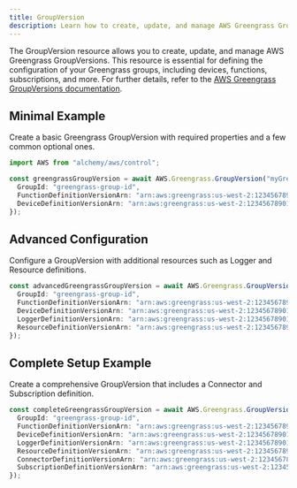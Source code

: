 ```yaml
---
title: GroupVersion
description: Learn how to create, update, and manage AWS Greengrass GroupVersions using Alchemy Cloud Control.
---
```


The GroupVersion resource allows you to create, update, and manage AWS Greengrass GroupVersions. This resource is essential for defining the configuration of your Greengrass groups, including devices, functions, subscriptions, and more. For further details, refer to the [AWS Greengrass GroupVersions documentation](https://docs.aws.amazon.com/greengrass/latest/userguide/).

## Minimal Example

Create a basic Greengrass GroupVersion with required properties and a few common optional ones.

```ts
import AWS from "alchemy/aws/control";

const greengrassGroupVersion = await AWS.Greengrass.GroupVersion("myGreengrassGroupVersion", {
  GroupId: "greengrass-group-id",
  FunctionDefinitionVersionArn: "arn:aws:greengrass:us-west-2:123456789012:functiondef:myFunctionDefinition",
  DeviceDefinitionVersionArn: "arn:aws:greengrass:us-west-2:123456789012:devicedef:myDeviceDefinition"
});
```

## Advanced Configuration

Configure a GroupVersion with additional resources such as Logger and Resource definitions.

```ts
const advancedGreengrassGroupVersion = await AWS.Greengrass.GroupVersion("advancedGreengrassGroupVersion", {
  GroupId: "greengrass-group-id",
  FunctionDefinitionVersionArn: "arn:aws:greengrass:us-west-2:123456789012:functiondef:myFunctionDefinition",
  DeviceDefinitionVersionArn: "arn:aws:greengrass:us-west-2:123456789012:devicedef:myDeviceDefinition",
  LoggerDefinitionVersionArn: "arn:aws:greengrass:us-west-2:123456789012:loggerdef:myLoggerDefinition",
  ResourceDefinitionVersionArn: "arn:aws:greengrass:us-west-2:123456789012:resourcedef:myResourceDefinition"
});
```

## Complete Setup Example

Create a comprehensive GroupVersion that includes a Connector and Subscription definition.

```ts
const completeGreengrassGroupVersion = await AWS.Greengrass.GroupVersion("completeGreengrassGroupVersion", {
  GroupId: "greengrass-group-id",
  FunctionDefinitionVersionArn: "arn:aws:greengrass:us-west-2:123456789012:functiondef:myFunctionDefinition",
  DeviceDefinitionVersionArn: "arn:aws:greengrass:us-west-2:123456789012:devicedef:myDeviceDefinition",
  LoggerDefinitionVersionArn: "arn:aws:greengrass:us-west-2:123456789012:loggerdef:myLoggerDefinition",
  ResourceDefinitionVersionArn: "arn:aws:greengrass:us-west-2:123456789012:resourcedef:myResourceDefinition",
  ConnectorDefinitionVersionArn: "arn:aws:greengrass:us-west-2:123456789012:connectordef:myConnectorDefinition",
  SubscriptionDefinitionVersionArn: "arn:aws:greengrass:us-west-2:123456789012:subscriptiondef:mySubscriptionDefinition"
});
```